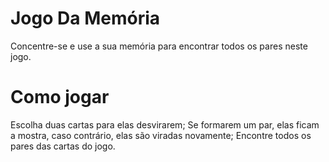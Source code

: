 # Jogo Da Memória
 
Concentre-se e use a sua memória para encontrar todos os pares neste jogo.

# Como jogar

Escolha duas cartas para elas desvirarem;
Se formarem um par, elas ficam a mostra, caso contrário, elas são viradas novamente;
Encontre todos os pares das cartas do jogo.
